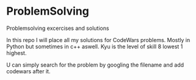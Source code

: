 # ProblemSolving
Problemsolving excercises and solutions

In this repo I will place all my solutions for CodeWars problems. Mostly in Python but sometimes in c++ aswell.
Kyu is the level of skill 8 lowest 1 highest.

U can simply search for the problem by googling the filename and add codewars after it.
